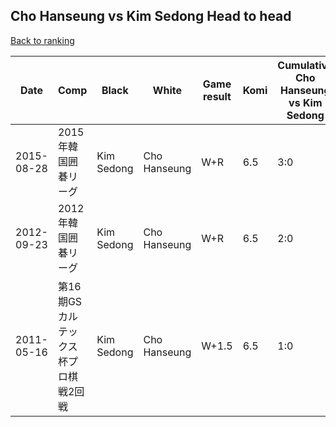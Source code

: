 ## Cho Hanseung vs Kim Sedong Head to head

[Back to ranking](../../index.md)




| **Date** | **Comp** | **Black** | **White** | **Game result** | **Komi** | **Cumulative Cho Hanseung vs Kim Sedong** | **Cho Hanseung streak** | **Kim Sedong streak** | 
| --- | --- | --- | --- | --- | --- | --- | --- | --- |
| 2015-08-28 | 2015年韓国囲碁リーグ | Kim Sedong | Cho Hanseung | W+R | 6.5 | 3:0 | 3 | 0 | 
| 2012-09-23 | 2012年韓国囲碁リーグ | Kim Sedong | Cho Hanseung | W+R | 6.5 | 2:0 | 2 | 0 | 
| 2011-05-16 | 第16期GSカルテックス杯プロ棋戦2回戦 | Kim Sedong | Cho Hanseung | W+1.5 | 6.5 | 1:0 | 1 | 0 |




